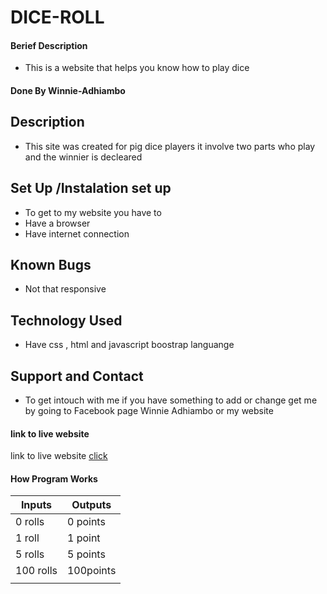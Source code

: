# DICE-ROLL

#### Berief Description
* This is a website that helps you know how to play dice

#### Done By Winnie-Adhiambo

## Description
* This site was created for pig dice players it involve two parts who play and the winnier is decleared

## Set Up /Instalation set up

* To get to my website you have to
* Have a browser
* Have internet connection

## Known Bugs

* Not that responsive


## Technology Used

* Have css , html and javascript boostrap languange


## Support and Contact

* To get intouch with me if you have something to add or change get me by going to Facebook page Winnie Adhiambo or my website

#### link to live website
link to live website [click](https://winnie-adhiambo.github.io/DICE-ROLL/)

#### How Program Works
|  Inputs                            |  Outputs                  |
|------------------------------------|---------------------------|
|  0 rolls                           |  0 points                 |
|  1 roll                            |  1 point                  |
|  5 rolls                           |  5 points                 |
|  100 rolls                         |  100points                |
|                                    |                           |
